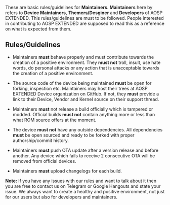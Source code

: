 These are basic rules/guidelines for **Maintainers**. **Maintainers** here by refers to **Device Maintainers**, **Themers/Desginer** and **Developers** of AOSP EXTENDED. This rules/guidelines are must to be followed. People interested in contributing to AOSP EXTENDED are supposed to read this as a reference on what is expected from them.

## Rules/Guidelines

- Maintainers **must** behave properly and must contribute towards the creation of a positive environment. They **must not** troll, insult, use hate words, do personal attacks or any action that is unacceptable towards the creation of a positive environment.

- The source code of the device being maintained **must** be open for forking, inspection etc. Maintainers may host their trees at AOSP EXTENDED Device organization on GitHub. If not, they **must** provide a link to their Device, Vendor and Kernel source on their support thread.

- Maintainers **must** not release a build officially which is tampered or modded. Official builds **must not** contain anything more or less than what ROM source offers at the moment.

- The device **must not** have any outside dependencies. All dependencies **must** be open sourced and ready to be forked with proper authorship/commit history.

- Maintainers **must** push OTA update after a version release and before another. Any device which fails to receive 2 consecutive OTA will be removed from official devices.

- Maintainers **must** upload changelogs for each build.

**Note:**  If you have any issues with our rules and want to talk about it then you are free to contact us on Telegram or Google Hangouts and state your issue. We always want to create a healthy and positive environment, not just for our users but also for developers and maintainers. 